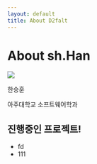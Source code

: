 ```yaml
---
layout: default
title: About D2falt
---
```


<div class="post">
	<h1 class="pageTitle">About sh.Han</h1>
	<img src="https://avatars2.githubusercontent.com/u/48816374?s=400&u=b93e60a1bedaa36975b74916169691e8825109de&v=4">
	<p class="intro">한승훈</p>
	<p>아주대학교 소프트웨어학과</p>
	<h2>진행중인 프로젝트!</h2>
	<ul>
		<li>fd</li>
		<li>111</li>
  </ul>
</div>
